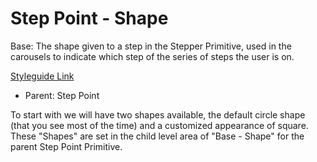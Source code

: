 # Step Point - Shape

Base: The shape given to a step in the Stepper Primitive, used in the carousels to indicate which step of the series of steps the user is on.

[Styleguide Link](https://zpl.io/VxpM6Xg)

- Parent: Step Point

To start with we will have two shapes available, the default circle shape  (that you see most of the time) and a customized appearance of square. These "Shapes" are set in the child level area of "Base - Shape" for the parent Step Point Primitive.
